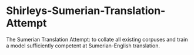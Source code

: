 # Shirleys-Sumerian-Translation-Attempt
The Sumerian Translation Attempt: to collate all existing corpuses and train a model sufficiently competent at Sumerian-English translation. 
